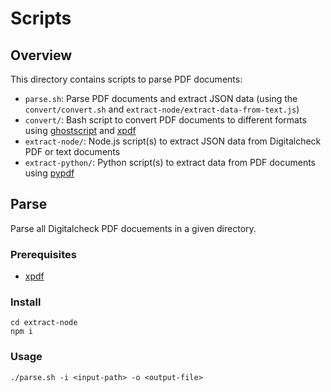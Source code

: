 # Scripts

## Overview 

This directory contains scripts to parse PDF documents:

- `parse.sh`: Parse PDF documents and extract JSON data (using the `convert/convert.sh` and `extract-node/extract-data-from-text.js`)
- `convert/`: Bash script to convert PDF documents to different formats using
  [ghostscript](https://www.ghostscript.com/) and [xpdf](https://www.xpdfreader.com/)
- `extract-node/`: Node.js script(s) to extract JSON data from Digitalcheck PDF or text documents
- `extract-python/`: Python script(s) to extract data from PDF documents using
  [pypdf](https://pypdf.readthedocs.io/en/stable/index.html)

## Parse 

Parse all Digitalcheck PDF docuements in a given directory.

### Prerequisites

- [xpdf](https://www.xpdfreader.com/)

### Install

```
cd extract-node
npm i
```

### Usage

```
./parse.sh -i <input-path> -o <output-file>
```